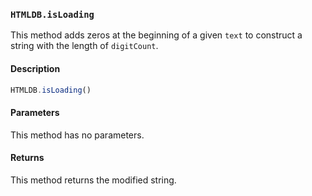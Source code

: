 ### `HTMLDB.isLoading`

This method adds zeros at the beginning of a given `text` to construct a string with the length of `digitCount`.

#### Description

```javascript
HTMLDB.isLoading()
```

#### Parameters

This method has no parameters.

#### Returns

This method returns the modified string.